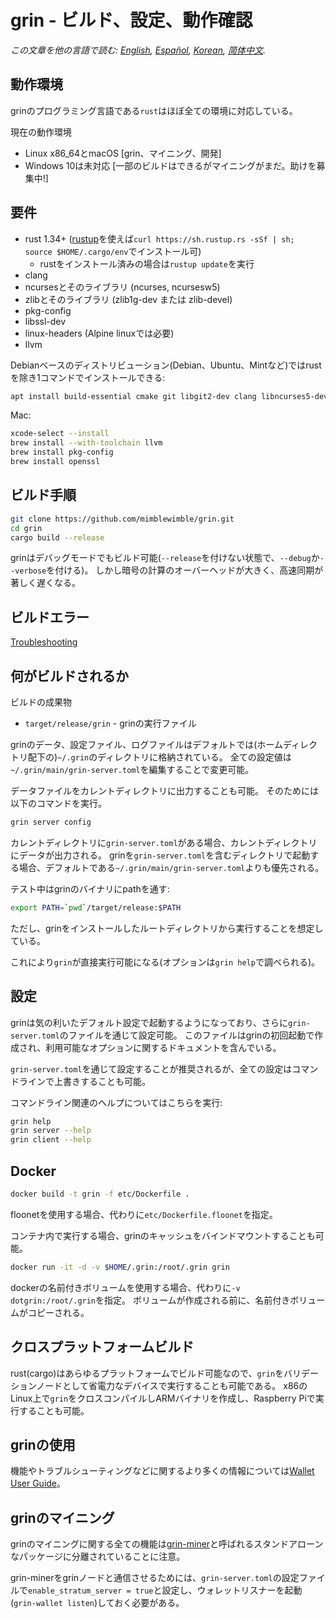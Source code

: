 # grin - ビルド、設定、動作確認

*この文章を他の言語で読む: [English](build.md), [Español](build_ES.md), [Korean](build_KR.md), [简体中文](build_ZH-CN.md).*

## 動作環境

grinのプログラミング言語である`rust`はほぼ全ての環境に対応している。

現在の動作環境

* Linux x86\_64とmacOS [grin、マイニング、開発]
* Windows 10は未対応 [一部のビルドはできるがマイニングがまだ。助けを募集中!]

## 要件

* rust 1.34+ ([rustup]((https://www.rustup.rs/))を使えば`curl https://sh.rustup.rs -sSf | sh; source $HOME/.cargo/env`でインストール可)
  * rustをインストール済みの場合は`rustup update`を実行
* clang
* ncursesとそのライブラリ (ncurses, ncursesw5)
* zlibとそのライブラリ (zlib1g-dev または zlib-devel)
* pkg-config
* libssl-dev
* linux-headers (Alpine linuxでは必要)
* llvm

Debianベースのディストリビューション(Debian、Ubuntu、Mintなど)ではrustを除き1コマンドでインストールできる:

```sh
apt install build-essential cmake git libgit2-dev clang libncurses5-dev libncursesw5-dev zlib1g-dev pkg-config libssl-dev llvm
```

Mac:

```sh
xcode-select --install
brew install --with-toolchain llvm
brew install pkg-config
brew install openssl
```

## ビルド手順

```sh
git clone https://github.com/mimblewimble/grin.git
cd grin
cargo build --release
```

grinはデバッグモードでもビルド可能(`--release`を付けない状態で、`--debug`か`--verbose`を付ける)。
しかし暗号の計算のオーバーヘッドが大きく、高速同期が著しく遅くなる。

## ビルドエラー

[Troubleshooting](https://github.com/mimblewimble/docs/wiki/Troubleshooting)

## 何がビルドされるか

ビルドの成果物

* `target/release/grin` - grinの実行ファイル

grinのデータ、設定ファイル、ログファイルはデフォルトでは(ホームディレクトリ配下の)`~/.grin`のディレクトリに格納されている。
全ての設定値は`~/.grin/main/grin-server.toml`を編集することで変更可能。

データファイルをカレントディレクトリに出力することも可能。
そのためには以下のコマンドを実行。

```sh
grin server config
```

カレントディレクトリに`grin-server.toml`がある場合、カレントディレクトリにデータが出力される。
grinを`grin-server.toml`を含むディレクトリで起動する場合、デフォルトである`~/.grin/main/grin-server.toml`よりも優先される。

テスト中はgrinのバイナリにpathを通す:

```sh
export PATH=`pwd`/target/release:$PATH
```

ただし、grinをインストールしたルートディレクトリから実行することを想定している。

これにより`grin`が直接実行可能になる(オプションは`grin help`で調べられる)。

## 設定

grinは気の利いたデフォルト設定で起動するようになっており、さらに`grin-server.toml`のファイルを通じて設定可能。
このファイルはgrinの初回起動で作成され、利用可能なオプションに関するドキュメントを含んでいる。

`grin-server.toml`を通じて設定することが推奨されるが、全ての設定はコマンドラインで上書きすることも可能。

コマンドライン関連のヘルプについてはこちらを実行:

```sh
grin help
grin server --help
grin client --help
```

## Docker

```sh
docker build -t grin -f etc/Dockerfile .
```
floonetを使用する場合、代わりに`etc/Dockerfile.floonet`を指定。

コンテナ内で実行する場合、grinのキャッシュをバインドマウントすることも可能。

```sh
docker run -it -d -v $HOME/.grin:/root/.grin grin
```
dockerの名前付きボリュームを使用する場合、代わりに`-v dotgrin:/root/.grin`を指定。
ボリュームが作成される前に、名前付きボリュームがコピーされる。

## クロスプラットフォームビルド

rust(cargo)はあらゆるプラットフォームでビルド可能なので、`grin`をバリデーションノードとして省電力なデバイスで実行することも可能である。
x86のLinux上で`grin`をクロスコンパイルしARMバイナリを作成し、Raspberry Piで実行することも可能。

## grinの使用

機能やトラブルシューティングなどに関するより多くの情報については[Wallet User Guide](https://github.com/mimblewimble/docs/wiki/Wallet-User-Guide)。


## grinのマイニング

grinのマイニングに関する全ての機能は[grin-miner](https://github.com/mimblewimble/grin-miner)と呼ばれるスタンドアローンなパッケージに分離されていることに注意。

grin-minerをgrinノードと通信させるためには、`grin-server.toml`の設定ファイルで`enable_stratum_server = true`と設定し、ウォレットリスナーを起動(`grin-wallet listen`)しておく必要がある。
